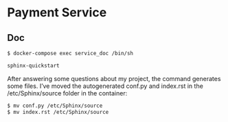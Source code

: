 # Payment Service

## Doc

```bash
$ docker-compose exec service_doc /bin/sh
```

```bash
sphinx-quickstart
```

After answering some questions about my project, the command generates some files. I’ve moved the autogenerated conf.py and index.rst in the /etc/Sphinx/source folder in the container:

```bash
$ mv conf.py /etc/Sphinx/source
$ mv index.rst /etc/Sphinx/source
```
